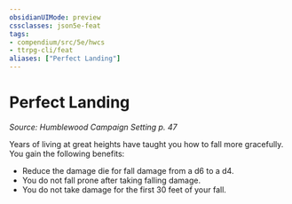 ```yaml
---
obsidianUIMode: preview
cssclasses: json5e-feat
tags:
- compendium/src/5e/hwcs
- ttrpg-cli/feat
aliases: ["Perfect Landing"]
---
```

# Perfect Landing
*Source: Humblewood Campaign Setting p. 47*  

Years of living at great heights have taught you how to fall more gracefully. You gain the following benefits:

- Reduce the damage die for fall damage from a d6 to a d4.  
- You do not fall prone after taking falling damage.  
- You do not take damage for the first 30 feet of your fall.